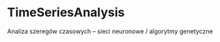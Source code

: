 TimeSeriesAnalysis
==================

Analiza szeregów czasowych – sieci neuronowe / algorytmy genetyczne
